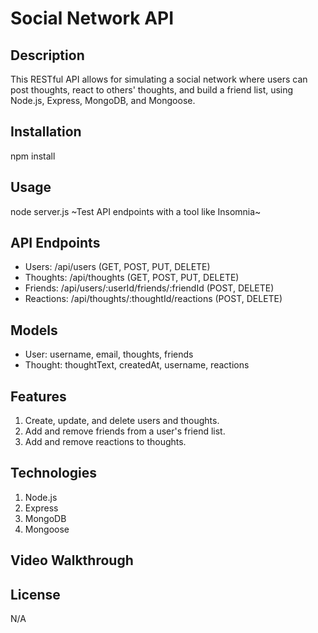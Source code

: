 # Social Network API

## Description
This RESTful API allows for simulating a social network where users can post thoughts, react to others' thoughts, and build a friend list, using Node.js, Express, MongoDB, and Mongoose.

## Installation
npm install

## Usage
node server.js
~Test API endpoints with a tool like Insomnia~

## API Endpoints 
- Users: /api/users (GET, POST, PUT, DELETE)
- Thoughts: /api/thoughts (GET, POST, PUT, DELETE)
- Friends: /api/users/:userId/friends/:friendId (POST, DELETE)
- Reactions: /api/thoughts/:thoughtId/reactions (POST, DELETE)

## Models
- User: username, email, thoughts, friends
- Thought: thoughtText, createdAt, username, reactions

## Features

1. Create, update, and delete users and thoughts.
2. Add and remove friends from a user's friend list.
3. Add and remove reactions to thoughts.

## Technologies

1. Node.js
2. Express
3. MongoDB
4. Mongoose

## Video Walkthrough


## License 
N/A
